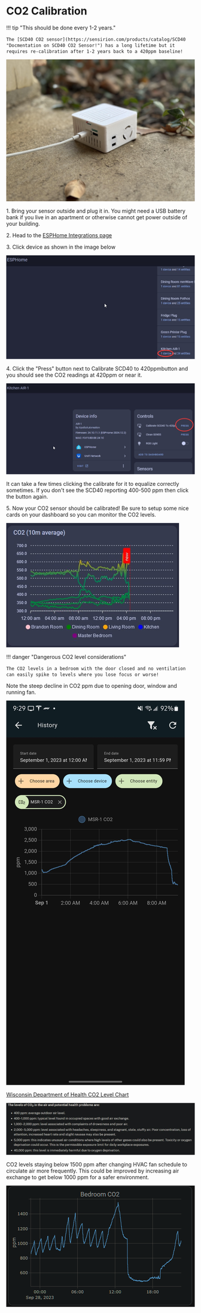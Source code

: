 # CO2 Calibration

!!! tip "This should be done every 1-2 years."

    The [SCD40 CO2 sensor](https://sensirion.com/products/catalog/SCD40 "Docmentation on SCD40 CO2 Sensor!") has a long lifetime but it requires re-calibration after 1-2 years back to a 420ppm baseline!

![AIR-1 Shown Outdoors for CO2 Calibration Portrait Image](assets/air-1-co2-calibration-portrait-image-1.jpg "AIR-1 Shown Outdoors for CO2 Calibration")

1\. Bring your sensor outside and plug it in. You might need a USB battery bank if you live in an apartment or otherwise cannot get power outside of your building.

2\. Head to the [ESPHome Integrations page](http://homeassistant.local:8123/config/integrations/integration/esphome "Click me to go to the ESPHome integrations page")

3\. Click device as shown in the image below

![](assets/air-1-co2-calibration-image-2-1.jpg)

4\. Click the "Press" button next to Calibrate SCD40 to 420ppmbutton and you should see the CO2 readings at 420ppm or near it.

![](assets/air-1-co2-calibration-image-3.jpg)

It can take a few times clicking the calibrate for it to equalize correctly sometimes. If you don't see the SCD40 reporting 400-500 ppm then click the button again.

5\. Now your CO2 sensor should be calibrated! Be sure to setup some nice cards on your dashboard so you can monitor the CO2 levels.

![Image of CO2ppm on a graph](assets/air-1-co2-calibration-image-4.jpg)

!!! danger "Dangerous CO2 level considerations"

    The CO2 levels in a bedroom with the door closed and no ventilation can easily spike to levels where you lose focus or worse!

Note the steep decline in CO2 ppm due to opening door, window and running fan.

![CO2_8.jpg](assets/air-1-co2-calibration-image-5.jpg)

[Wisconsin Department of Health CO2 Level Chart](https://www.dhs.wisconsin.gov/chemical/carbondioxide.htm)

![CO2 Health Department.png](assets/air-1-co2-calibration-image-6.jpg)

CO2 levels staying below 1500 ppm after changing HVAC fan schedule to circulate air more frequently. This could be improved by  increasing air exchange to get below 1000 ppm for a safer environment.

![Plotly CO2 Graph.png](../assets/plotly-co2-graph.png)